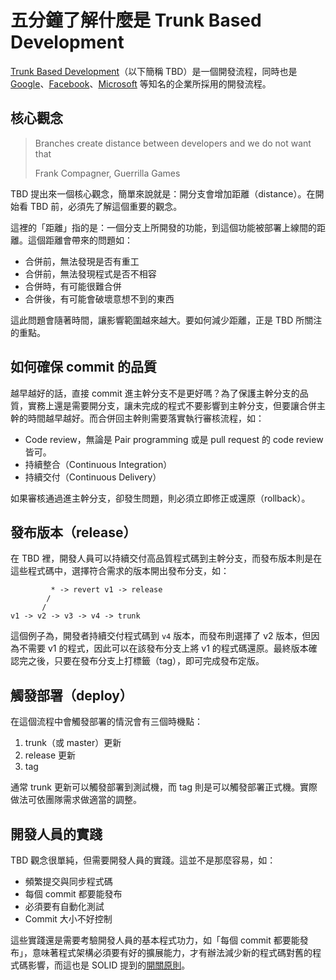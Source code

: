 # 五分鐘了解什麼是 Trunk Based Development

[Trunk Based Development](https://trunkbaseddevelopment.com/)（以下簡稱 TBD）是一個開發流程，同時也是 [Google][]、[Facebook][]、[Microsoft][] 等知名的企業所採用的開發流程。

[Google]: https://cacm.acm.org/magazines/2016/7/204032-why-google-stores-billions-of-lines-of-code-in-a-single-repository/fulltext
[Facebook]: https://engineering.fb.com/core-data/scaling-mercurial-at-facebook/
[Microsoft]: https://paulhammant.com/2014/04/03/microsofts-trunk-based-development/

## 核心觀念

> Branches create distance between developers and we do not want that
>
> Frank Compagner, Guerrilla Games

TBD 提出來一個核心觀念，簡單來說就是：開分支會增加距離（distance）。在開始看 TBD 前，必須先了解這個重要的觀念。

這裡的「距離」指的是：一個分支上所開發的功能，到這個功能被部署上線間的距離。這個距離會帶來的問題如：

* 合併前，無法發現是否有重工
* 合併前，無法發現程式是否不相容
* 合併時，有可能很難合併
* 合併後，有可能會破壞意想不到的東⻄

這此問題會隨著時間，讓影響範圍越來越大。要如何減少距離，正是 TBD 所關注的重點。

## 如何確保 commit 的品質

越早越好的話，直接 commit 進主幹分支不是更好嗎？為了保護主幹分支的品質，實務上還是需要開分支，讓未完成的程式不要影響到主幹分支，但要讓合併主幹的時間越早越好。而合併回主幹則需要落實執行審核流程，如：

* Code review，無論是 Pair programming 或是 pull request 的 code review 皆可。
* 持續整合（Continuous Integration）
* 持續交付（Continuous Delivery）

如果審核通過進主幹分支，卻發生問題，則必須立即修正或還原（rollback）。

## 發布版本（release）

在 TBD 裡，開發人員可以持續交付高品質程式碼到主幹分支，而發布版本則是在這些程式碼中，選擇符合需求的版本開出發布分支，如：

```
         * -> revert v1 -> release
        /
       / 
v1 -> v2 -> v3 -> v4 -> trunk
```

這個例子為，開發者持續交付程式碼到 `v4` 版本，而發布則選擇了 v2 版本，但因為不需要 v1 的程式，因此可以在該發布分支上將 v1 的程式碼還原。最終版本確認完之後，只要在發布分支上打標籤（tag），即可完成發布定版。

## 觸發部署（deploy）

在這個流程中會觸發部署的情況會有三個時機點：

1. trunk（或 master）更新
2. release 更新
3. tag

通常 trunk 更新可以觸發部署到測試機，而 tag 則是可以觸發部署正式機。實際做法可依團隊需求做適當的調整。

## 開發人員的實踐

TBD 觀念很單純，但需要開發人員的實踐。這並不是那麼容易，如：

* 頻繁提交與同步程式碼
* 每個 commit 都要能發布
* 必須要有自動化測試
* Commit 大小不好控制

這些實踐還是需要考驗開發人員的基本程式功力，如「每個 commit 都要能發布」，意味著程式架構必須要有好的擴展能力，才有辦法減少新的程式碼對舊的程式碼影響，而這也是 SOLID 提到的[開關原則](https://ithelp.ithome.com.tw/articles/10192105)。
